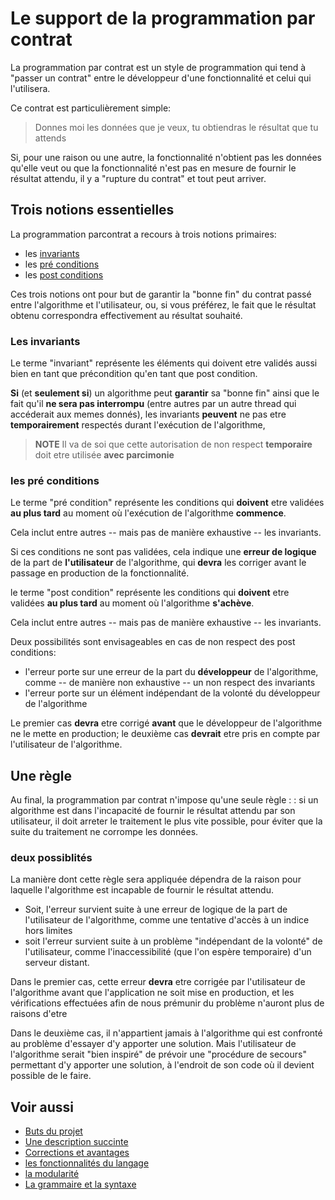 <a id="top"></a>
# Le support de la programmation par contrat

La programmation par contrat est un style de programmation qui tend à "passer un contrat" entre le développeur 
d'une fonctionnalité et celui qui l'utilisera.

Ce contrat est particulièrement simple:

> Donnes moi les données que je veux, tu obtiendras le résultat que tu attends

Si, pour une raison ou une autre, la fonctionnalité n'obtient pas les données qu'elle veut ou que 
la fonctionnalité n'est pas en mesure de fournir le résultat attendu, il y a "rupture du contrat"
et tout peut arriver.

<a id="notions"></a>
## Trois notions essentielles

La programmation parcontrat a recours à trois notions primaires:

- les [invariants](#invariant)
- les [pré conditions](#precondition)
- les [post conditions](#postcondition)

Ces trois notions ont pour but de garantir la "bonne fin" du contrat passé entre l'algorithme 
et l'utilisateur, ou, si vous préférez, le fait que le résultat obtenu correspondra effectivement 
au résultat souhaité.
<a id="invariant"></a>
### Les invariants
Le terme "invariant" représente les éléments qui doivent etre validés aussi bien en tant que précondition 
qu'en tant que post condition.

**Si** (et **seulement si**) un algorithme peut **garantir** sa "bonne fin" ainsi que le fait qu'il **ne 
sera pas interrompu** (entre autres par un autre thread qui accéderait aux memes donnés), les invariants 
**peuvent** ne pas etre **temporairement** respectés durant l'exécution de l'algorithme,

> **NOTE** Il va de soi que cette autorisation de non respect **temporaire** doit etre utilisée **avec
  parcimonie**

<a id="precondition"></a>
### les pré conditions

Le terme "pré condition" représente les conditions qui **doivent** etre validées **au plus tard**
au moment où l'exécution de l'algorithme **commence**.

Cela inclut entre autres -- mais pas de manière exhaustive -- les invariants.

Si ces conditions ne sont pas validées, cela indique une **erreur de logique** de la part de 
**l'utilisateur** de l'algorithme, qui **devra** les corriger avant le passage en production
de la fonctionnalité.

<a id="postcondition"></a>

le terme "post condition" représente les conditions qui **doivent** etre validées **au plus tard**
au moment où l'algorithme **s'achève**.

Cela inclut entre autres -- mais pas de manière exhaustive -- les invariants.

Deux possibilités sont envisageables en cas de non respect des post conditions:

- l'erreur porte sur une erreur de la part du **développeur** de l'algorithme, comme 
  -- de manière non exhaustive -- un non respect des invariants
- l'erreur porte sur un élément indépendant de la volonté du développeur de l'algorithme

Le premier cas **devra** etre corrigé **avant** que le développeur de l'algorithme ne
le mette en production; le deuxième cas **devrait** etre pris en compte par l'utilisateur
de l'algorithme.


<a id="rules"></a>
## Une règle

Au final, la programmation par contrat n'impose qu'une seule règle : : si un algorithme est 
dans l'incapacité de fournir le résultat attendu par son utilisateur, il doit arreter le traitement
le plus vite possible, pour éviter que la suite du traitement ne corrompe les données.

### deux possiblités

La manière dont cette règle sera appliquée dépendra de la raison pour laquelle l'algorithme est
incapable de fournir le résultat attendu.

- Soit, l'erreur survient suite à une erreur de logique de la part de l'utilisateur de l'algorithme,
  comme une tentative d'accès à un indice hors limites
- soit l'erreur survient suite à un problème "indépendant de la volonté" de l'utilisateur, comme 
  l'inaccessibilité (que l'on espère temporaire) d'un serveur distant.

Dans le premier cas, cette erreur **devra** etre corrigée par l'utilisateur de l'algorithme avant
que l'application ne soit mise en production, et les vérifications effectuées afin de nous prémunir
du problème n'auront plus de raisons d'etre

Dans le deuxième cas, il n'appartient jamais à l'algorithme qui est confronté au problème d'essayer
d'y apporter une solution.  Mais l'utilisateur de l'algorithme serait "bien inspiré" de prévoir une
"procédure de secours" permettant d'y apporter une solution, à l'endroit de son code où il devient
possible de le faire.


<a id="also"></a>
## Voir aussi
- [Buts du projet](README.md#top)
- [Une description succinte](description.md#top)
- [Corrections et avantages](changes.md#top)
- [les fonctionnalités du langage](functionalities.md#top)
- [la modularité](modules.md#top)
- [La grammaire et la syntaxe](grammar.md#top)
